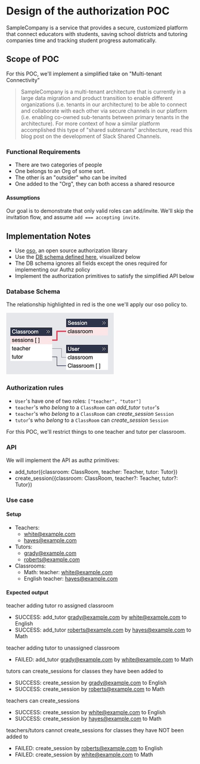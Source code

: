 # Design of the authorization POC

SampleCompany is a service that provides a secure, customized platform
that connect educators with students, saving school districts and
tutoring companies time and tracking student progress automatically.

## Scope of POC

For this POC, we'll implement a simplified take on "Multi-tenant Connectivity"

> SampleCompany is a multi-tenant architecture that is currently in a large data
> migration and product transition to enable different organizations (i.e. tenants
> in our architecture) to be able to connect and collaborate with each other via
> secure channels in our platform (i.e. enabling co-owned sub-tenants between
> primary tenants in the architecture). For more context of how a similar platform
> accomplished this type of "shared subtenants" architecture, read this blog post
> on the development of Slack Shared Channels.

### Functional Requirements
- There are two categories of people
- One belongs to an Org of some sort.
- The other is an "outsider" who can be invited
- One added to the "Org", they can both access a shared resource

#### Assumptions
Our goal is to demonstrate that only valid roles can add/invite. 
We'll skip the invitation flow, and assume `add === accepting invite`. 

## Implementation Notes

- Use [oso](https://www.osohq.com/), an open source authorization library
- Use the [DB schema defined here](./prisma/schema.prisma), visualized below
- The DB schema ignores all fields except the ones required for implementing our Authz policy
- Implement the authorization primitives to satisfy the simplified API below

### Database Schema
The relationship highlighted in red is the one we'll apply our oso policy to.

![SampleCompany Schema](/prisma/schema.prisma.jpg)

### Authorization rules


- `User`'s have one of two roles: `["teacher", "tutor"]`
- `teacher`'s who _belong_ to a `ClassRoom` can _add_tutor_ `tutor`'s
- `teacher`'s who _belong_ to a `ClassRoom` can _create_session_ `Session`
- `tutor`'s who _belong_ to a `ClassRoom` can _create_session_ `Session`

For this POC, we'll restrict things to one teacher and tutor per classroom.

### API

We will implement the API as authz primitives:

- add_tutor({classroom: ClassRoom, teacher: Teacher, tutor: Tutor})
- create_session({classroom: ClassRoom, teacher?: Teacher, tutor?: Tutor})

### Use case

#### Setup

- Teachers:
  - white@example.com
  - hayes@example.com
- Tutors:
  - grady@example.com
  - roberts@example.com
- Classrooms:
  - Math:
    teacher: white@example.com
  - English
    teacher: hayes@example.com

#### Expected output
  teacher adding tutor ro assigned classroom
  - SUCCESS: add_tutor grady@example.com by white@example.com to English
  - SUCCESS: add_tutor roberts@example.com by hayes@example.com to Math

  teacher adding tutor to unassigned classroom
  - FAILED: add_tutor grady@example.com by white@example.com to Math
  
  tutors can create_sessions for classes they have been added to
  - SUCCESS: create_session by grady@example.com to English
  - SUCCESS: create_session by roberts@example.com to Math
  
  teachers can create_sessions
  - SUCCESS: create_session by white@example.com to English
  - SUCCESS: create_session by hayes@example.com to Math
  
  teachers/tutors cannot create_sessions for classes they have NOT been added to
  - FAILED: create_session by roberts@example.com to English
  - FAILED: create_session by white@example.com to Math
    